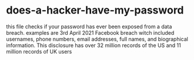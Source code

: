 # does-a-hacker-have-my-password
this file checks if your password has ever been exposed from a data breach. examples are 3rd April 2021 Facebook breach witch included usernames, phone numbers, email addresses, full names, and biographical information. This disclosure has over 32 million records of the US and 11 million records of UK users
